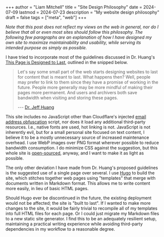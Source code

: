 +++
author = "Liam Mitchell"
title = "Site Design Philosophy"
date = 2024-07-09
lastmod = 2024-07-23
description = "My website design philosophy"
draft = false
tags = ["meta", "web"]
+++

*Note that this post does not reflect my views on the web in general, nor do I
believe that all or even most sites should follow this philosophy. The
following few paragraphs are an explanation of how I have designed my own site
to maximize maintainability and usability, while serving its intended purpose as
simply as possible.*

I have tried to incorporate most of the guidelines discussed in Dr. Huang's
[This Page is Designed to Last](https://jeffhuang.com/designed_to_last/),
outlined in the snipped below.

> Let's say some small part of the web starts designing websites to last for
> content that is meant to last. What happens then? Well, people may prefer to
> link to them since they have a promise of working in the future. People more
> generally may be more mindful of making their pages more permanent. And users
> and archivers both save bandwidth when visiting and storing these pages.
>
> --- [Dr. Jeff Huang](https://jeffhuang.com/)

This site includes no JavaScript other than Cloudflare's injected [email address
obfuscation](https://developers.cloudflare.com/waf/tools/scrape-shield/email-address-obfuscation/)
script, nor does it load any additional third-party resources. I.e., native
fonts are used, hot linking is not. JavaScript is not inherently evil, but for a
small personal site focused on text content, I believe it to be a mostly
unnecessary source of increased maintenance overhead. I use WebP images over PNG
format wherever possible to reduce bandwidth consumption. I do minimize CSS
against the suggestion, but this whole site is
[open-sourced](https://github.com/ldmitch/ldmitch.dev), anyway, and I want to
make it as light as possible.

The only other deviation I have made from Dr. Huang's proposed guidelines is the
suggested use of a single page over several. I use [Hugo](https://gohugo.io/) to
build the site, which stitches together web pages using "templates" that merge
with documents written in Markdown format. This allows me to write content more
easily, in lieu of basic HTML pages.

Should Hugo ever be discontinued in the future, the existing deployment would
not be affected; the site is "built to last". If I wanted to make more changes
to the site, it would be fairly trivial to recompile all of my templates into
full HTML files for each page. Or I could just migrate my Markdown files to a
new static site generator. I find this to be an adequately resilient setup,
maintaining a practical writing experience while avoiding third-party
dependencies in my workflow to a reasonable degree.
